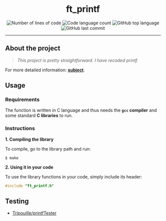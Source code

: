 <h1 align="center">
  ft_printf
</h1>

<p align="center">
	<img alt="Number of lines of code" src="https://img.shields.io/tokei/lines/github/LineGM/ft_printf?color=critical"/>
	<img alt="Code language count" src="https://img.shields.io/github/languages/count/LineGM/ft_printf?color=yellow"/>
	<img alt="GitHub top language" src="https://img.shields.io/github/languages/top/LineGM/ft_printf?color=blue"/>
	<img alt="GitHub last commit" src="https://img.shields.io/github/last-commit/LineGM/ft_printf?color=green"/>
</p>

---

## About the project

> _This project is pretty straightforward. I have recoded printf._

For more detailed information: [**subject**](https://github.com/LineGM/ft_printf/blob/main/ft_printf_en.pdf).


## Usage

### Requirements

The function is written in C language and thus needs the **`gcc` compiler** and some standard **C libraries** to run.

### Instructions

**1. Compiling the library**

To compile, go to the library path and run:

```shell
$ make
```

**2. Using it in your code**

To use the library functions in your code, simply include its header:

```C
#include "ft_printf.h"
```

## Testing
* [Tripouille/printfTester](https://github.com/Tripouille/printfTester)
